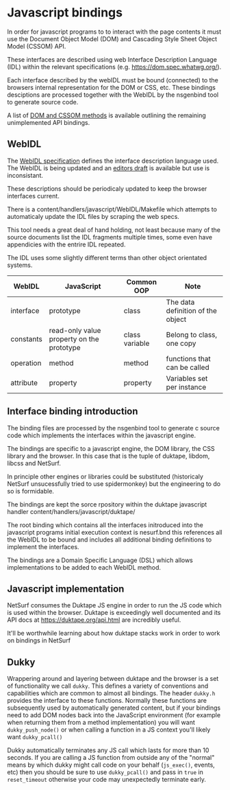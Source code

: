 Javascript bindings
===================

In order for javascript programs to to interact with the page contents
it must use the Document Object Model (DOM) and Cascading Style Sheet
Object Model (CSSOM) API.

These interfaces are described using web Interface Description
Language (IDL) within the relevant specifications
(e.g. https://dom.spec.whatwg.org/).

Each interface described by the webIDL must be bound (connected) to
the browsers internal representation for the DOM or CSS, etc. These
bindings desciptions are processed together with the WebIDL by the
nsgenbind tool to generate source code.

A list of [DOM and CSSOM methods](unimplemented.html) is available
outlining the remaining unimplemented API bindings.

WebIDL
------

The [WebIDL specification](http://www.w3.org/TR/WebIDL/) defines the
interface description language used. The WebIDL is being updated and
an [editors draft](https://heycam.github.io/webidl/) is available but
use is inconsistant.

These descriptions should be periodicaly updated to keep the browser
interfaces current.

There is a content/handlers/javascript/WebIDL/Makefile which attempts
to automaticaly update the IDL files by scraping the web specs.

This tool needs a great deal of hand holding, not least because many of the
source documents list the IDL fragments multiple times, some even have
appendicies with the entrire IDL repeated.

The IDL uses some slightly different terms than other object orientated
 systems.

  WebIDL | JavaScript | Common OOP | Note
 ------- | ---------- | ---------- | ----
 interface | prototype | class     | The data definition of the object
 constants | read-only value property on the prototype | class variable | Belong to class, one copy
 operation | method    | method    | functions that can be called
 attribute | property  | property  | Variables set per instance



Interface binding introduction
------------------------------

The binding files are processed by the nsgenbind tool to generate c
source code which implements the interfaces within the javascript
engine.

The bindings are specific to a javascript engine, the DOM library, the
CSS library and the browser. In this case that is the tuple of
duktape, libdom, libcss and NetSurf.

In principle other engines or libraries could be substituted
(historicaly NetSurf unsucessfully tried to use spidermonkey) but the
engineering to do so is formidable.

The bindings are kept the sorce rpository within the duktape
javascript handler content/handlers/javascript/duktape/

The root binding which contains all the interfaces initroduced into
the javascript programs initial execution context is nesurf.bnd this
references all the WebIDL to be bound and includes all additional
binding definitions to implement the interfaces.

The bindings are a Domain Specific Language (DSL) which allows
implementations to be added to each WebIDL method.

Javascript implementation
-------------------------

NetSurf consumes the Duktape JS engine in order to run the JS code which
is used within the browser.  Duktape is exceedingly well documented and
its API docs at https://duktape.org/api.html are incredibly useful.

It'll be worthwhile learning about how duktape stacks work in order to
work on bindings in NetSurf

Dukky
-----

Wrappering around and layering between duktape and the browser is a set of
functionality we call `dukky`.  This defines a variety of conventions and
capabilities which are common to almost all bindings.  The header `dukky.h`
provides the interface to these functions.  Normally these functions are
subsequently used by automatically generated content, but if your bindings
need to add DOM nodes back into the JavaScript environment (for example when
returning them from a method implementation) you will want `dukky_push_node()`
or when calling a function in a JS context you'll likely want `dukky_pcall()`

Dukky automatically terminates any JS call which lasts for more than 10
seconds.  If you are calling a JS function from outside any of the "normal"
means by which dukky might call code on your behalf (`js_exec()`, events, etc)
then you should be sure to use `dukky_pcall()` and pass in `true` in
`reset_timeout` otherwise your code may unexpectedly terminate early.
